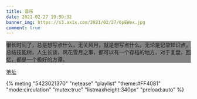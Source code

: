 ```yaml
---
title: 音乐
date: 2021-02-27 19:50:32
banner_img: https://s3.ax1x.com/2021/02/27/6pEWex.jpg
comment: true
---
```

<div style='background: rgba(34,34,34,0.55)!important;'>
  很长时间了，总是想写点什么，无关风月，就是想写点什么。无论是记录知识点，总结技能树，人生长谈，风花雪月之事，都可以有一个存档的地方，对于复盘，回忆，都是一个极好的方谭。
</div>

[地址](https://github.com/MoePlayer/hexo-tag-aplayer/blob/master/docs/README-zh_cn.md)

{% meting "5423021370" "netease" "playlist" "theme:#FF4081" "mode:circulation" "mutex:true" "listmaxheight:340px" "preload:auto" %}